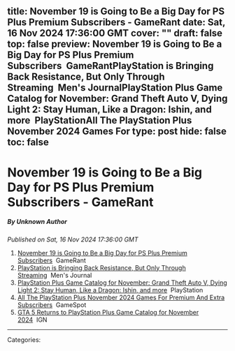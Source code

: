 title: November 19 is Going to Be a Big Day for PS Plus Premium Subscribers - GameRant
date: Sat, 16 Nov 2024 17:36:00 GMT
cover: ""
draft: false
top: false
preview: November 19 is Going to Be a Big Day for PS Plus Premium Subscribers&nbsp;&nbsp;GameRantPlayStation is Bringing Back Resistance, But Only Through Streaming&nbsp;&nbsp;Men's JournalPlayStation Plus Game Catalog for November: Grand Theft Auto V, Dying Light 2: Stay Human, Like a Dragon: Ishin, and more&nbsp;&nbsp;PlayStationAll The PlayStation Plus November 2024 Games For
type: post
hide: false
toc: false
---

# November 19 is Going to Be a Big Day for PS Plus Premium Subscribers - GameRant
##### By Unknown Author
_Published on Sat, 16 Nov 2024 17:36:00 GMT_

1.  [November 19 is Going to Be a Big Day for PS Plus Premium Subscribers](https://news.google.com/rss/articles/CBMiaEFVX3lxTE5zN1ZWT2doNmVQbmRIc0kxdUZCSXJ5TzVEVlhXTkQ5MnZjYUZaeTlSQ3pJaC01SmVrQXh0QjJSYjF3NE0yZ3JZSkdLWldyMlVhYlE2UnNtZGJ4cV83MkYteXhBWmZlUThI?oc=5)  GameRant
2.  [PlayStation is Bringing Back Resistance, But Only Through Streaming](https://news.google.com/rss/articles/CBMimAFBVV95cUxQRm9JTnlCaGFYb0xXeW1hcEF1OWtsazNGVEsyYTB6bkI0dUh6aU5BMDZMYUJWNUNfNjctSWh6YTJwZ2pWYktZeEFYVUxyWmg5QVYtWmhMMUhPY1Z3dlE1RWVsb2hPRVFvV2dzQ1Y0Wmc5VkRsVEVkelRkcHV4MEhoTkZERWZ1SVF1S0hYX0Z2RmQyY1pIb0h6NQ?oc=5)  Men's Journal
3.  [PlayStation Plus Game Catalog for November: Grand Theft Auto V, Dying Light 2: Stay Human, Like a Dragon: Ishin, and more](https://news.google.com/rss/articles/CBMi7AFBVV95cUxOcG5yYnFuZ1hlOFR5TVhnNkk0OWVjeHZlcHowSXNzMy1meHZlZFRQd2pOMDB5Y1lqR05GaE96ejM2RHc3b3VUVkltUHF6WDUyRkE0eG5vNnlNLWc5MFVWQ3VJMnBydVZWNEVjdXJFYWJjS21OOFF4NFpBMEhtYzN2WlhHbGxkaE1vMzFZcFNHZUZDT1IxZC1MRV9LZURrT1ZFRXRPb1FYQ3FuWTBUT1ZhbXJRWXVGRS13Q1VaeGtULUEyY05WeEtIbTZzdzZzZkFEN202WU5YQjZ6Mmk0aE5qU3RSbkFWaFgwdmkweA?oc=5)  PlayStation
4.  [All The PlayStation Plus November 2024 Games For Premium And Extra Subscribers](https://news.google.com/rss/articles/CBMivwFBVV95cUxQSExrbUJYVG0zRjhzYVZaRW9kdFlVNHV2UHoxT1ROVlNiTUtHcXo1MjZHZjBfWWI1V2lpOG1VcGxnc0pPTjZ3QThEQUZQYVN3SUtNV21JVnJjdHFuSElJX0R3d3ZzbzlFNE5NV2tUdDJLS3N2RzUzcjYyaGNwVjdaR0NLY1BzaHRpV2djRVVLUFBvWHpYUE5LbFRnOVRCWWFnRUlVb2F6MVg3Ym50X2YtbHZFMEtUOTZUUHlDc2xEQQ?oc=5)  GameSpot
5.  [GTA 5 Returns to PlayStation Plus Game Catalog for November 2024](https://news.google.com/rss/articles/CBMimAFBVV95cUxOZFlHTkt1dS05VUczWWQ1VERieTZyMFgzbW0yZ3hkVmNvbW5wb2dzY3lWRFRsYkxWcWtGaFNQUUk4akpyd2d5bGZYdW9OcGl3djhRYjdYM01ES1N3LTFrS3Uyb3VEdWE4c0paQ0ppX2d2Q3NTY1cwN25IYVNTNFpiMGxTVXJ0emI1OGZNanhxaDl4c0hxMHFibA?oc=5)  IGN

---
Categories: 
